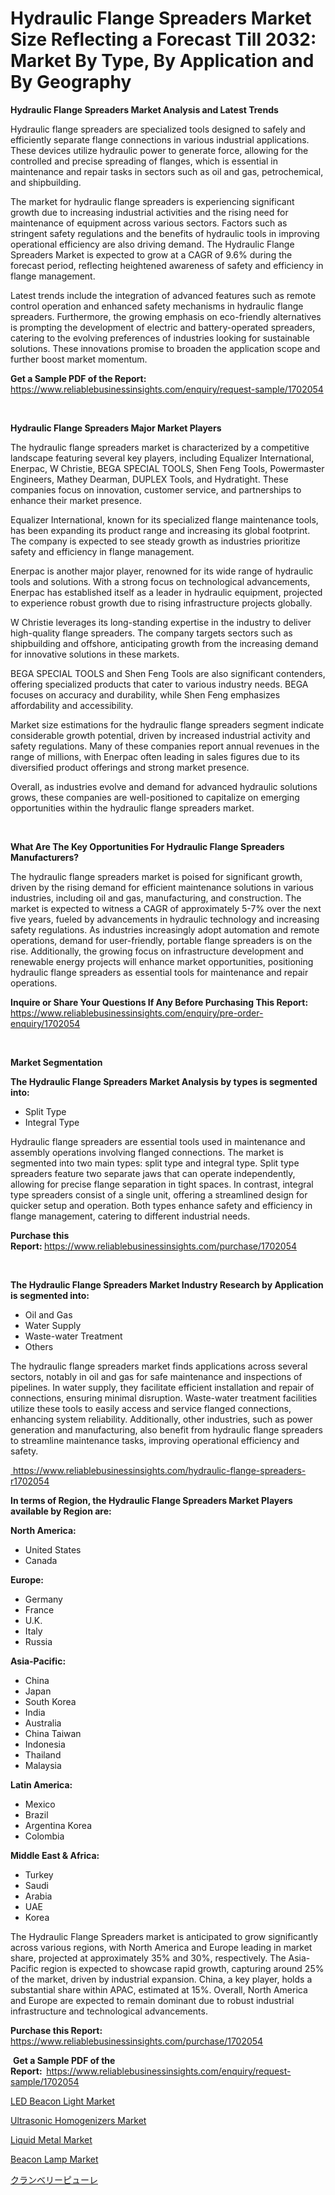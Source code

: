 <p><h1>Hydraulic Flange Spreaders Market Size Reflecting a Forecast Till 2032: Market By Type, By Application and By Geography</h1></p><p><strong>Hydraulic Flange Spreaders Market Analysis and Latest Trends</strong></p>
<p><p>Hydraulic flange spreaders are specialized tools designed to safely and efficiently separate flange connections in various industrial applications. These devices utilize hydraulic power to generate force, allowing for the controlled and precise spreading of flanges, which is essential in maintenance and repair tasks in sectors such as oil and gas, petrochemical, and shipbuilding.</p><p>The market for hydraulic flange spreaders is experiencing significant growth due to increasing industrial activities and the rising need for maintenance of equipment across various sectors. Factors such as stringent safety regulations and the benefits of hydraulic tools in improving operational efficiency are also driving demand. The Hydraulic Flange Spreaders Market is expected to grow at a CAGR of 9.6% during the forecast period, reflecting heightened awareness of safety and efficiency in flange management.</p><p>Latest trends include the integration of advanced features such as remote control operation and enhanced safety mechanisms in hydraulic flange spreaders. Furthermore, the growing emphasis on eco-friendly alternatives is prompting the development of electric and battery-operated spreaders, catering to the evolving preferences of industries looking for sustainable solutions. These innovations promise to broaden the application scope and further boost market momentum.</p></p>
<p><strong>Get a Sample PDF of the Report:&nbsp;</strong> <a href="https://www.reliablebusinessinsights.com/enquiry/request-sample/1702054?utm_campaign=101&utm_medium=2&utm_source=Github&utm_content=ia&utm_term=09042025&utm_id=hydraulic-flange-spreaders">https://www.reliablebusinessinsights.com/enquiry/request-sample/1702054</a></p>
<p>&nbsp;</p>
<p><strong>Hydraulic Flange Spreaders Major Market Players</strong></p>
<p><p>The hydraulic flange spreaders market is characterized by a competitive landscape featuring several key players, including Equalizer International, Enerpac, W Christie, BEGA SPECIAL TOOLS, Shen Feng Tools, Powermaster Engineers, Mathey Dearman, DUPLEX Tools, and Hydratight. These companies focus on innovation, customer service, and partnerships to enhance their market presence.</p><p>Equalizer International, known for its specialized flange maintenance tools, has been expanding its product range and increasing its global footprint. The company is expected to see steady growth as industries prioritize safety and efficiency in flange management.</p><p>Enerpac is another major player, renowned for its wide range of hydraulic tools and solutions. With a strong focus on technological advancements, Enerpac has established itself as a leader in hydraulic equipment, projected to experience robust growth due to rising infrastructure projects globally.</p><p>W Christie leverages its long-standing expertise in the industry to deliver high-quality flange spreaders. The company targets sectors such as shipbuilding and offshore, anticipating growth from the increasing demand for innovative solutions in these markets.</p><p>BEGA SPECIAL TOOLS and Shen Feng Tools are also significant contenders, offering specialized products that cater to various industry needs. BEGA focuses on accuracy and durability, while Shen Feng emphasizes affordability and accessibility.</p><p>Market size estimations for the hydraulic flange spreaders segment indicate considerable growth potential, driven by increased industrial activity and safety regulations. Many of these companies report annual revenues in the range of millions, with Enerpac often leading in sales figures due to its diversified product offerings and strong market presence.</p><p>Overall, as industries evolve and demand for advanced hydraulic solutions grows, these companies are well-positioned to capitalize on emerging opportunities within the hydraulic flange spreaders market.</p></p>
<p>&nbsp;</p>
<p><strong>What Are The Key Opportunities For Hydraulic Flange Spreaders Manufacturers?</strong></p>
<p><p>The hydraulic flange spreaders market is poised for significant growth, driven by the rising demand for efficient maintenance solutions in various industries, including oil and gas, manufacturing, and construction. The market is expected to witness a CAGR of approximately 5-7% over the next five years, fueled by advancements in hydraulic technology and increasing safety regulations. As industries increasingly adopt automation and remote operations, demand for user-friendly, portable flange spreaders is on the rise. Additionally, the growing focus on infrastructure development and renewable energy projects will enhance market opportunities, positioning hydraulic flange spreaders as essential tools for maintenance and repair operations.</p></p>
<p><strong>Inquire or Share Your Questions If Any Before Purchasing This Report:</strong> <a href="https://www.reliablebusinessinsights.com/enquiry/pre-order-enquiry/1702054?utm_campaign=101&utm_medium=2&utm_source=Github&utm_content=ia&utm_term=09042025&utm_id=hydraulic-flange-spreaders">https://www.reliablebusinessinsights.com/enquiry/pre-order-enquiry/1702054</a></p>
<p>&nbsp;</p>
<p><strong>Market Segmentation</strong></p>
<p><strong>The Hydraulic Flange Spreaders Market Analysis by types is segmented into:</strong></p>
<p><ul><li>Split Type</li><li>Integral Type</li></ul></p>
<p><p>Hydraulic flange spreaders are essential tools used in maintenance and assembly operations involving flanged connections. The market is segmented into two main types: split type and integral type. Split type spreaders feature two separate jaws that can operate independently, allowing for precise flange separation in tight spaces. In contrast, integral type spreaders consist of a single unit, offering a streamlined design for quicker setup and operation. Both types enhance safety and efficiency in flange management, catering to different industrial needs.</p></p>
<p><strong>Purchase this Report:&nbsp;</strong><a href="https://www.reliablebusinessinsights.com/purchase/1702054?utm_campaign=101&utm_medium=2&utm_source=Github&utm_content=ia&utm_term=09042025&utm_id=hydraulic-flange-spreaders">https://www.reliablebusinessinsights.com/purchase/1702054</a></p>
<p>&nbsp;</p>
<p><strong>The Hydraulic Flange Spreaders Market Industry Research by Application is segmented into:</strong></p>
<p><ul><li>Oil and Gas</li><li>Water Supply</li><li>Waste-water Treatment</li><li>Others</li></ul></p>
<p><p>The hydraulic flange spreaders market finds applications across several sectors, notably in oil and gas for safe maintenance and inspections of pipelines. In water supply, they facilitate efficient installation and repair of connections, ensuring minimal disruption. Waste-water treatment facilities utilize these tools to easily access and service flanged connections, enhancing system reliability. Additionally, other industries, such as power generation and manufacturing, also benefit from hydraulic flange spreaders to streamline maintenance tasks, improving operational efficiency and safety.</p></p>
<p><a href="https://www.reliablebusinessinsights.com/hydraulic-flange-spreaders-r1702054?utm_campaign=101&utm_medium=2&utm_source=Github&utm_content=ia&utm_term=09042025&utm_id=hydraulic-flange-spreaders">&nbsp;https://www.reliablebusinessinsights.com/hydraulic-flange-spreaders-r1702054</a></p>
<p><strong>In terms of Region, the Hydraulic Flange Spreaders Market Players available by Region are:</strong></p>
<p>
    <p> <strong> North America: </strong>
        <ul>
            <li>United States</li>
            <li>Canada</li>
        </ul>
        </p> 
    <p> <strong> Europe: </strong>
        <ul>
            <li>Germany</li>
            <li>France</li>
            <li>U.K.</li>
            <li>Italy</li>
            <li>Russia</li>
        </ul>
        </p> 
    <p> <strong> Asia-Pacific: </strong>
        <ul>
            <li>China</li>
            <li>Japan</li>
            <li>South Korea</li>
            <li>India</li>
            <li>Australia</li>
            <li>China Taiwan</li>
            <li>Indonesia</li>
            <li>Thailand</li>
            <li>Malaysia</li>
        </ul>
        </p> 
    <p> <strong> Latin America: </strong>
        <ul>
            <li>Mexico</li>
            <li>Brazil</li>
            <li>Argentina Korea</li>
            <li>Colombia</li>
        </ul>
        </p> 
    <p> <strong> Middle East & Africa: </strong>
        <ul>
            <li>Turkey</li>
            <li>Saudi</li>
            <li>Arabia</li>
            <li>UAE</li>
            <li>Korea</li>
        </ul>
    </p>
    </p>
<p><p>The Hydraulic Flange Spreaders market is anticipated to grow significantly across various regions, with North America and Europe leading in market share, projected at approximately 35% and 30%, respectively. The Asia-Pacific region is expected to showcase rapid growth, capturing around 25% of the market, driven by industrial expansion. China, a key player, holds a substantial share within APAC, estimated at 15%. Overall, North America and Europe are expected to remain dominant due to robust industrial infrastructure and technological advancements.</p></p>
<p><strong>Purchase this Report: </strong><a href="https://www.reliablebusinessinsights.com/purchase/1702054?utm_campaign=101&utm_medium=2&utm_source=Github&utm_content=ia&utm_term=09042025&utm_id=hydraulic-flange-spreaders">https://www.reliablebusinessinsights.com/purchase/1702054</a></p>
<p>&nbsp;<strong>Get a Sample PDF of the Report:&nbsp;&nbsp;</strong><a href="https://www.reliablebusinessinsights.com/enquiry/request-sample/1702054?utm_campaign=101&utm_medium=2&utm_source=Github&utm_content=ia&utm_term=09042025&utm_id=hydraulic-flange-spreaders">https://www.reliablebusinessinsights.com/enquiry/request-sample/1702054</a></p>
<p><strong></strong></p>
<p><p><a href="https://github.com/ludongfomban/Market-Research-Report-List-1/blob/main/led-beacon-light-market.md?utm_campaign=101&utm_medium=2&utm_source=Github&utm_content=ia&utm_term=09042025&utm_id=hydraulic-flange-spreaders">LED Beacon Light Market</a></p><p><a href="https://github.com/hutchkloor4x/Market-Research-Report-List-1/blob/main/ultrasonic-homogenizers-market.md?utm_campaign=101&utm_medium=2&utm_source=Github&utm_content=ia&utm_term=09042025&utm_id=hydraulic-flange-spreaders">Ultrasonic Homogenizers Market</a></p><p><a href="https://github.com/lalkobrinarb/Market-Research-Report-List-1/blob/main/liquid-metal-market.md?utm_campaign=101&utm_medium=2&utm_source=Github&utm_content=ia&utm_term=09042025&utm_id=hydraulic-flange-spreaders">Liquid Metal Market</a></p><p><a href="https://github.com/kimanyuzuga/Market-Research-Report-List-1/blob/main/beacon-lamp-market.md?utm_campaign=101&utm_medium=2&utm_source=Github&utm_content=ia&utm_term=09042025&utm_id=hydraulic-flange-spreaders">Beacon Lamp Market</a></p><p><a href="https://github.com/lababdou/Market-Research-Report-List-7/blob/main/698391454056.md?utm_campaign=101&utm_medium=2&utm_source=Github&utm_content=ia&utm_term=09042025&utm_id=hydraulic-flange-spreaders">クランベリーピューレ</a></p></p>